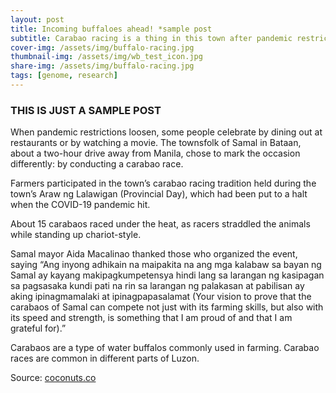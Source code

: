 ```yaml
---
layout: post
title: Incoming buffaloes ahead! *sample post
subtitle: Carabao racing is a thing in this town after pandemic restrictions loosen
cover-img: /assets/img/buffalo-racing.jpg
thumbnail-img: /assets/img/wb_test_icon.jpg
share-img: /assets/img/buffalo-racing.jpg
tags: [genome, research]
---
```


### THIS IS JUST A SAMPLE POST

When pandemic restrictions loosen, some people celebrate by dining out at restaurants or by watching a movie. The townsfolk of Samal in Bataan, about a two-hour drive away from Manila, chose to mark the occasion differently: by conducting a carabao race.

Farmers participated in the town’s carabao racing tradition held during the town’s Araw ng Lalawigan (Provincial Day), which had been put to a halt when the COVID-19 pandemic hit.

About 15 carabaos raced under the heat, as racers straddled the animals while standing up chariot-style.

Samal mayor Aida Macalinao thanked those who organized the event, saying “Ang inyong adhikain na maipakita na ang mga kalabaw sa bayan ng Samal ay kayang makipagkumpetensya hindi lang sa larangan ng kasipagan sa pagsasaka kundi pati na rin sa larangan ng palakasan at pabilisan ay aking ipinagmamalaki at ipinagpapasalamat (Your vision to prove that the carabaos of Samal can compete not just with its farming skills, but also with its speed and strength, is something that I am proud of and that I am grateful for).”

Carabaos are a type of water buffalos commonly used in farming. Carabao races are common in different parts of Luzon.

Source: [coconuts.co](https://coconuts.co/manila/lifestyle/carabao-racing-is-a-thing-in-this-town-after-pandemic-restrictions-loosen/)